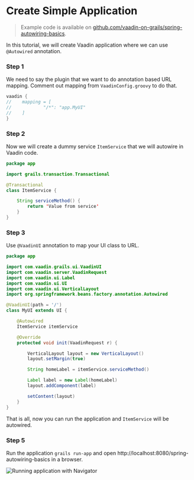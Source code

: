 # Create Simple Application

> Example code is available on
[github.com/vaadin-on-grails/spring-autowiring-basics](https://github.com/vaadin-on-grails/spring-autowiring-basics).

In this tutorial, we will create Vaadin application where we can use `@Autowired` annotation.

### Step 1

We need to say the plugin that we want to do annotation based URL mapping. Comment out mapping from `VaadinConfig.groovy` to do that.

``` java
vaadin {
//    mapping = [
//            "/*": "app.MyUI"
//    ]
}
```

### Step 2

Now we will create a dummy service `ItemService` that we will autowire in Vaadin code.

``` java
package app

import grails.transaction.Transactional

@Transactional
class ItemService {

    String serviceMethod() {
        return 'Value from service'
    }
}
```

### Step 3

Use `@VaadinUI` annotation to map your UI class to URL.

``` java
package app

import com.vaadin.grails.ui.VaadinUI
import com.vaadin.server.VaadinRequest
import com.vaadin.ui.Label
import com.vaadin.ui.UI
import com.vaadin.ui.VerticalLayout
import org.springframework.beans.factory.annotation.Autowired

@VaadinUI(path = '/')
class MyUI extends UI {

    @Autowired
    ItemService itemService

    @Override
    protected void init(VaadinRequest r) {

        VerticalLayout layout = new VerticalLayout()
        layout.setMargin(true)

        String homeLabel = itemService.serviceMethod()

        Label label = new Label(homeLabel)
        layout.addComponent(label)

        setContent(layout)
    }
}
```

That is all, now you can run the application and `ItemService` will be autowired.

### Step 5

Run the application `grails run-app` and open http://localhost:8080/spring-autowiring-basics in a browser.

![Running application with Navigator](http://vaadinongrails.com/book/4_2_basics.png)


